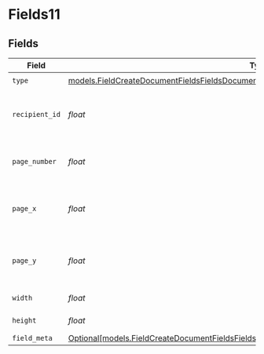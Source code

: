 # Fields11


## Fields

| Field                                                                                                                                                                                    | Type                                                                                                                                                                                     | Required                                                                                                                                                                                 | Description                                                                                                                                                                              |
| ---------------------------------------------------------------------------------------------------------------------------------------------------------------------------------------- | ---------------------------------------------------------------------------------------------------------------------------------------------------------------------------------------- | ---------------------------------------------------------------------------------------------------------------------------------------------------------------------------------------- | ---------------------------------------------------------------------------------------------------------------------------------------------------------------------------------------- |
| `type`                                                                                                                                                                                   | [models.FieldCreateDocumentFieldsFieldsDocumentsFieldsRequestRequestBody11Type](../models/fieldcreatedocumentfieldsfieldsdocumentsfieldsrequestrequestbody11type.md)                     | :heavy_check_mark:                                                                                                                                                                       | N/A                                                                                                                                                                                      |
| `recipient_id`                                                                                                                                                                           | *float*                                                                                                                                                                                  | :heavy_check_mark:                                                                                                                                                                       | The ID of the recipient to create the field for.                                                                                                                                         |
| `page_number`                                                                                                                                                                            | *float*                                                                                                                                                                                  | :heavy_check_mark:                                                                                                                                                                       | The page number the field will be on.                                                                                                                                                    |
| `page_x`                                                                                                                                                                                 | *float*                                                                                                                                                                                  | :heavy_check_mark:                                                                                                                                                                       | The X coordinate of where the field will be placed.                                                                                                                                      |
| `page_y`                                                                                                                                                                                 | *float*                                                                                                                                                                                  | :heavy_check_mark:                                                                                                                                                                       | The Y coordinate of where the field will be placed.                                                                                                                                      |
| `width`                                                                                                                                                                                  | *float*                                                                                                                                                                                  | :heavy_check_mark:                                                                                                                                                                       | The width of the field.                                                                                                                                                                  |
| `height`                                                                                                                                                                                 | *float*                                                                                                                                                                                  | :heavy_check_mark:                                                                                                                                                                       | The height of the field.                                                                                                                                                                 |
| `field_meta`                                                                                                                                                                             | [Optional[models.FieldCreateDocumentFieldsFieldsDocumentsFieldsRequestRequestBody11FieldMeta]](../models/fieldcreatedocumentfieldsfieldsdocumentsfieldsrequestrequestbody11fieldmeta.md) | :heavy_minus_sign:                                                                                                                                                                       | N/A                                                                                                                                                                                      |